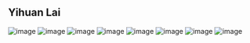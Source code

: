 ## Yihuan Lai
![image](https://img.shields.io/badge/C-00599C?style=for-the-badge&logo=c&logoColor=white)
![image](https://img.shields.io/badge/C%2B%2B-00599C?style=for-the-badge&logo=c%2B%2B&logoColor=white)
![image](https://img.shields.io/badge/C%23-239120?style=for-the-badge&logo=c-sharp&logoColor=white)
![image]([https://img.shields.io/badge/C-00599C?style=for-the-badge&logo=c&logoColor=white](https://img.shields.io/badge/Python-3776AB?style=for-the-badge&logo=python&logoColor=white))
![image]([https://img.shields.io/badge/C-00599C?style=for-the-badge&logo=c&logoColor=white](https://img.shields.io/badge/HTML-239120?style=for-the-badge&logo=html5&logoColor=white))
![image](https://img.shields.io/badge/JavaScript-F7DF1E?style=for-the-badge&logo=JavaScript&logoColor=white)
![image](https://img.shields.io/badge/CSS-239120?&style=for-the-badge&logo=css3&logoColor=white)
![image](https://img.shields.io/badge/Dart-0175C2?style=for-the-badge&logo=dart&logoColor=white)

